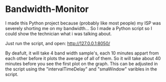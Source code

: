 # Bandwidth-Monitor
I made this Python project because (probably like most people) my ISP was severely shorting me on my bandwidth... So I made a Python script so I could show the technician what i was talking about.

Just run the script, and open: http://127.0.0.1:8050/

By deafult, it will take 4 band width sample's, each 10 minutes appart from each other before it plots the average of all of them. So it will take about 40 minutes before you see the first plot on the graph. This can be adjusted in the script using the "intervalTimeDelay" and "smaWindow" varibles in the script.
